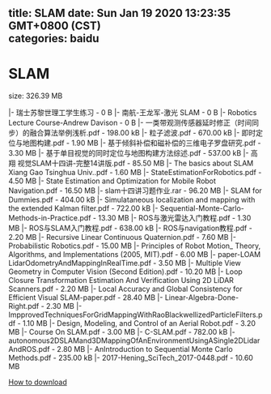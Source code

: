 
title: SLAM
date: Sun Jan 19 2020 13:23:35 GMT+0800 (CST)    
categories: baidu
---

# SLAM
size: 326.39 MB
 
 
|- 瑞士苏黎世理工学生练习 - 0 B
|- 南航-王龙军-激光 SLAM - 0 B
|- Robotics Lecture Course-Andrew Davison - 0 B
|- 一类带观测传感器延时修正（时间同步）的融合算法举例浅析.pdf - 198.00 kB
|- 粒子滤波.pdf - 670.00 kB
|- 即时定位与地图构建.pdf - 1.90 MB
|- 基于倾斜补偿和磁补偿的三维电子罗盘研究.pdf - 3.30 MB
|- 基于单目视觉的同时定位与地图构建方法综述.pdf - 537.00 kB
|- 高翔 视觉SLAM十四讲-完整14讲版.pdf - 85.50 MB
|- The basics about SLAM Xiang Gao Tsinghua Univ..pdf - 1.60 MB
|- StateEstimationForRobotics.pdf - 4.50 MB
|- State Estimation and Optimization for Mobile Robot Navigation.pdf - 16.50 MB
|- slam十四讲习题作业.rar - 96.20 MB
|- SLAM for Dummies.pdf - 404.00 kB
|- Simulataneous localization and mapping with the extended Kalman filter.pdf - 722.00 kB
|- Sequential-Monte-Carlo-Methods-in-Practice.pdf - 13.30 MB
|- ROS与激光雷达入门教程.pdf - 1.30 MB
|- ROS与SLAM入门教程.pdf - 638.00 kB
|- ROS与navigation教程.pdf - 2.20 MB
|- Recursive Linear Continuous Quaternion.pdf - 7.60 MB
|- Probabilistic Robotics.pdf - 15.00 MB
|- Principles of Robot Motion_ Theory, Algorithms, and Implementations (2005, MIT).pdf - 6.00 MB
|- paper-LOAM LidarOdometryAndMappingInRealTime.pdf - 3.50 MB
|- Multiple View Geometry in Computer Vision (Second Edition).pdf - 10.20 MB
|- Loop Closure Transformation Estimation And Verification Using 2D LiDAR Scanners.pdf - 2.20 MB
|- Local Accuracy and Global Consistency for Efficient Visual SLAM-paper.pdf - 28.40 MB
|- Linear-Algebra-Done-Right.pdf - 2.30 MB
|- ImpprovedTechniquesForGridMappingWithRaoBlackwellizedParticleFilters.pdf - 1.10 MB
|- Design, Modeling, and Control of an Aerial Robot.pdf - 3.20 MB
|- Course On SLAM.pdf - 3.00 MB
|- C-SLAM.pdf - 782.00 kB
|- autonomous2DSLAMand3DMappingOfAnEnvironmentUsingASingle2DLidarAndROS.pdf - 2.80 MB
|- AnIntroduction to Sequential Monte Carlo Methods.pdf - 235.00 kB
|- 2017-Hening_SciTech_2017-0448.pdf - 10.60 MB

[How to download](https://bpcam.bemobtrk.com/go/2ceec3aa-1ca2-46d6-b9ff-aaa5c184517c?jno=1002)